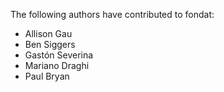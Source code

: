 The following authors have contributed to fondat:

- Allison Gau
- Ben Siggers
- Gastón Severina
- Mariano Draghi
- Paul Bryan
